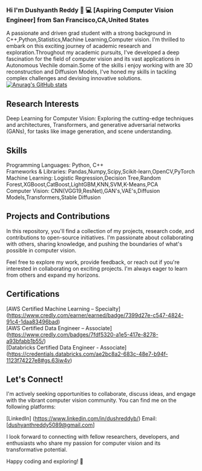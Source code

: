 ### Hi I'm Dushyanth Reddy 👋 💻 [Aspiring Computer Vision Engineer] from San Francisco,CA,United States

A passionate and driven grad student with a strong background in C++,Python,Statistics,Machine Learning,Computer vision. I'm thrilled to embark on this exciting journey of academic research and exploration.Throughout my academic pursuits, I've developed a deep fascination for the field of computer vision and its vast applications in Autonomous Vechile domain.Some of the skills i enjoy working with are 3D reconstruction and Diffusion Models, I've honed my skills in tackling complex challenges and devising innovative solutions.
[![Anurag's GitHub stats](https://github-readme-stats.vercel.app/api?username=dushyanthreddy000)](https://github.com/anuraghazra/github-readme-stats)

## Research Interests
Deep Learning for Computer Vision: Exploring the cutting-edge techniques and architectures, Transformers, and generative adversarial networks (GANs), for tasks like image generation, and scene understanding.


## Skills
Programming Languages: Python, C++ <br />
Frameworks & Libraries: Pandas,Numpy,Scipy,Scikit-learn,OpenCV,PyTorch <br />
Machine Learning: Logistic Regression,Decision Tree,Random Forest,XGBoost,CatBoost,LightGBM,KNN,SVM,K-Means,PCA <br />
Computer Vision: CNN(VGG19,ResNet),GAN's,VAE's,Diffusion Models,Transformers,Stable Diffusion <br />

## Projects and Contributions

In this repository, you'll find a collection of my projects, research code, and contributions to open-source initiatives. I'm passionate about collaborating with others, sharing knowledge, and pushing the boundaries of what's possible in computer vision.

Feel free to explore my work, provide feedback, or reach out if you're interested in collaborating on exciting projects. I'm always eager to learn from others and expand my horizons.

## Certifications

[AWS Certified Machine Learning – Specialty] (https://www.credly.com/earner/earned/badge/7399d27e-c547-4824-91c4-1daa83496bad) <br />
[AWS Certified Data Engineer – Associate] (https://www.credly.com/badges/7fdf5320-a1e5-417e-8278-a93bfabb1b55/) <br />
[Databricks Certified Data Engineer - Associate] (https://credentials.databricks.com/ae2bc8a2-683c-48e7-b94f-1123f74227e8#gs.63iw4v) <br />

## Let's Connect!

I'm actively seeking opportunities to collaborate, discuss ideas, and engage with the vibrant computer vision community. You can find me on the following platforms:

[LinkedIn] (https://www.linkedin.com/in/dushreddyb/)
Email: [dushyanthreddy5089@gmail.com]

I look forward to connecting with fellow researchers, developers, and enthusiasts who share my passion for computer vision and its transformative potential.

Happy coding and exploring! 🚀
